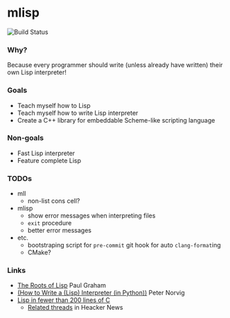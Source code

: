 # mlisp

![Build Status](https://travis-ci.com/chanryu/mlisp.svg?branch=master)

### Why?
Because every programmer should write (unless already have written) their own Lisp interpreter!

### Goals

- Teach myself how to Lisp
- Teach myself how to write Lisp interpreter
- Create a C++ library for embeddable Scheme-like scripting language

### Non-goals

- Fast Lisp interpreter
- Feature complete Lisp

### TODOs

- mll
  - non-list cons cell?
- mlisp
  - show error messages when interpreting files
  - `exit` procedure
  - better error messages
- etc.
  - bootstraping script for `pre-commit` git hook for auto `clang-format`ing
  - CMake?

### Links

- [The Roots of Lisp](http://www.paulgraham.com/rootsoflisp.html)  Paul Graham
- [(How to Write a (Lisp) Interpreter (in Python))](http://norvig.com/lispy.html) Peter Norvig
- [Lisp in fewer than 200 lines of C](https://carld.github.io/2017/06/20/lisp-in-less-than-200-lines-of-c.html)
   - [Related threads](https://news.ycombinator.com/item?id=15781883) in Heacker News
